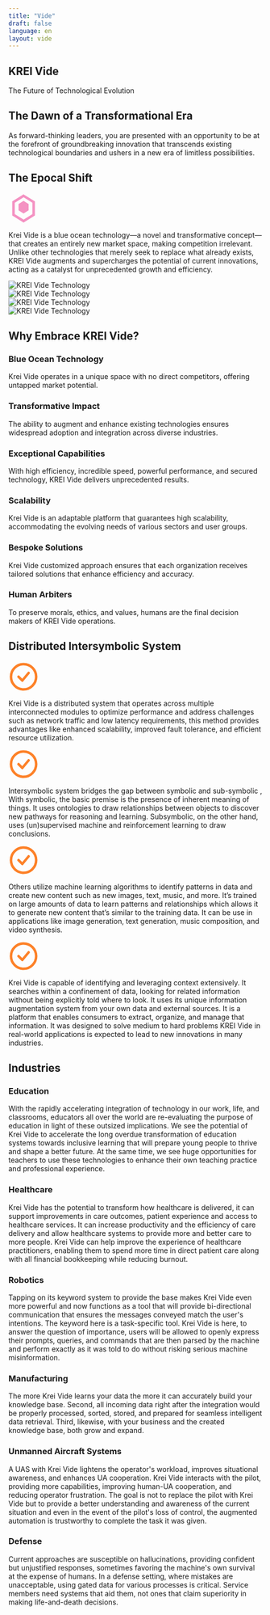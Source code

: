 ```yaml
---
title: "Vide"
draft: false
language: en
layout: vide
---
```

<div class="vide-wrapper">
  <!-- Hero Section -->
  <section class="hero-section">
    <h1 class="hero-title">KREI Vide</h1>
    <p class="hero-subtitle">The Future of Technological Evolution</p>
  </section>
 <!-- New Vision Section -->
<section class="vision-section">
  <div class="vision-container">
    <h2 class="vision-heading">The Dawn of a Transformational Era</h2>
    <div class="vision-card">
      <p class="vision-text">As forward-thinking leaders, you are presented with an opportunity to be at the forefront of groundbreaking innovation that transcends existing technological boundaries and ushers in a new era of limitless possibilities.</p>
    </div>
  </div>
</section>
<!-- Epocal Shift Section -->
<section class="epocal-section">
  <div class="epocal-container">
    <h2 class="epocal-heading">The Epocal Shift</h2>
    <div class="epocal-content">
      <div class="epocal-icon">
        <svg width="60" height="60" viewBox="0 0 24 24" fill="none" xmlns="http://www.w3.org/2000/svg">
          <path d="M12 2L20 7V17L12 22L4 17V7L12 2Z" stroke="#F492C2" stroke-width="2"/>
          <path d="M12 6L16 8.5V13.5L12 16L8 13.5V8.5L12 6Z" fill="#F492C2"/>
        </svg>
      </div>
      <p class="epocal-text"><span class="krei-vide">Krei Vide</span> is a blue ocean technology—a novel and transformative concept—that creates an entirely new market space, making competition irrelevant. Unlike other technologies that merely seek to replace what already exists, KREI Vide augments and supercharges the potential of current innovations, acting as a catalyst for unprecedented growth and efficiency.</p>
      </div>
    </div>
    </section>
  <!-- Image Gallery Section -->
  <div class="gallery-grid">
    <div class="gallery-item">
      <img src="/assets/images/global/1.png" alt="KREI Vide Technology" class="gallery-image">
    </div>
    <div class="gallery-item">
      <img src="/assets/images/global/2.png" alt="KREI Vide Technology" class="gallery-image">
    </div>
    <div class="gallery-item">
      <img src="/assets/images/global/3.png" alt="KREI Vide Technology" class="gallery-image">
    </div>
    <div class="gallery-item">
      <img src="/assets/images/global/4.png" alt="KREI Vide Technology" class="gallery-image">
    </div>
  </div>
    <!-- Feature Section -->
    <section class="feature-section">
      <h2 class="section-heading">Why Embrace KREI Vide?</h2>
      <div class="feature-grid">
        <div class="feature-card">
          <h3>Blue Ocean Technology</h3>
          <p class="section-text">Krei Vide operates in a unique space with no direct competitors, offering untapped market potential.</p>
        </div>
        <div class="feature-card">
          <h3>Transformative Impact</h3>
          <p class="section-text">The ability to augment and enhance existing technologies ensures widespread adoption and integration across diverse industries.</p>
        </div>
        <div class="feature-card">
          <h3>Exceptional Capabilities</h3>
          <p class="section-text">With high efficiency, incredible speed, powerful performance, and secured technology, KREI Vide delivers unprecedented results.</p>
        </div>
        <div class="feature-card">
          <h3>Scalability</h3>
          <p class="section-text">Krei Vide is an adaptable platform that guarantees high scalability, accommodating the evolving needs of various sectors and user groups.</p>
        </div>
        <div class="feature-card">
          <h3>Bespoke Solutions</h3>
          <p class="section-text">Krei Vide customized approach ensures that each organization receives tailored solutions that enhance efficiency and accuracy.</p>
        </div>
        <div class="feature-card">
          <h3>Human Arbiters</h3>
          <p class="section-text">To preserve morals, ethics, and values, humans are the final decision makers of KREI Vide operations.</p>
        </div>
      </div>
    </section>
  </section>
  <!-- Key Differentiators Section -->
  <section class="differentiators-section">
    <div class="differentiators-container">
      <h2 class="differentiators-heading">Distributed Intersymbolic System</h2>
      <div class="differentiators-content">
        <div class="differentiators-icon">
          <svg width="60" height="60" viewBox="0 0 24 24" fill="none" xmlns="http://www.w3.org/2000/svg">
            <circle cx="12" cy="12" r="10" stroke="#FD8128" stroke-width="2"/>
            <path d="M8 12L11 15L16 9" stroke="#FD8128" stroke-width="2" stroke-linecap="round" stroke-linejoin="round"/>
          </svg>
        </div>
        <p class="differentiators-text"><span class="krei-vide">Krei Vide</span> is a distributed system that operates across multiple interconnected modules to optimize performance and address challenges such as network traffic and low latency requirements, this method provides advantages like enhanced scalability, improved fault tolerance, and efficient resource utilization.​</p>
      </div>
      <div class="differentiators-content">
        <div class="differentiators-icon">
          <svg width="60" height="60" viewBox="0 0 24 24" fill="none" xmlns="http://www.w3.org/2000/svg">
            <circle cx="12" cy="12" r="10" stroke="#FD8128" stroke-width="2"/>
            <path d="M8 12L11 15L16 9" stroke="#FD8128" stroke-width="2" stroke-linecap="round" stroke-linejoin="round"/>
          </svg>
        </div>
        <p class="differentiators-text">Intersymbolic system bridges the gap between <span class="krei-vide">symbolic</span> and <span class="krei-vide">sub-symbolic</span> , With symbolic, the basic premise is the presence of inherent meaning of things. It uses ontologies to draw relationships between objects to discover new pathways for reasoning and learning. Subsymbolic, on the other hand, uses (un)supervised machine and reinforcement learning to draw conclusions.​</p>
      </div>
      <div class="differentiators-content">
        <div class="differentiators-icon">
          <svg width="60" height="60" viewBox="0 0 24 24" fill="none" xmlns="http://www.w3.org/2000/svg">
            <circle cx="12" cy="12" r="10" stroke="#FD8128" stroke-width="2"/>
            <path d="M8 12L11 15L16 9" stroke="#FD8128" stroke-width="2" stroke-linecap="round" stroke-linejoin="round"/>
          </svg>
        </div>
        <p class="differentiators-text">Others utilize machine learning algorithms to identify patterns in data and create new content such as new images, text, music, and more. It’s trained on large amounts of data to learn patterns and relationships which allows it to generate new content that’s similar to the training data. It can be use in applications like image generation, text generation, music composition, and video synthesis.​</p>
      </div>
      <div class="differentiators-content">
        <div class="differentiators-icon">
          <svg width="60" height="60" viewBox="0 0 24 24" fill="none" xmlns="http://www.w3.org/2000/svg">
            <circle cx="12" cy="12" r="10" stroke="#FD8128" stroke-width="2"/>
            <path d="M8 12L11 15L16 9" stroke="#FD8128" stroke-width="2" stroke-linecap="round" stroke-linejoin="round"/>
          </svg>
        </div>
        <p class="differentiators-text"><span class="krei-vide">Krei Vide</span> is capable of identifying and leveraging context extensively. It searches within a confinement of data, looking for related information without being explicitly told where to look. It uses its unique information augmentation system from your own data and external sources. It is a platform that enables consumers to extract, organize, and manage that information. It was designed to solve medium to hard problems KREI Vide in real-world applications is expected to lead to new innovations in many industries.​</p>
      </div>
    </div>
  </section>
  <div class="industries-content">
      <h2 class="industries-heading">Industries</h2>
      <!-- Education -->
      <div class="industry-row">
        <h3 class="industry-title">Education</h3>
        <p class="industry-text">With the rapidly accelerating integration of technology in our work, life, and classrooms, educators all over the world are re-evaluating the purpose of education in light of these outsized implications. We see the potential of <span class="krei-vide">Krei Vide</span> to accelerate the long overdue transformation of education systems towards inclusive learning that will prepare young people to thrive and shape a better future. At the same time, we see huge opportunities for teachers to use these technologies to enhance their own teaching practice and professional experience.
        </p>
      </div>
      <!-- Healthcare -->
      <div class="industry-row">
        <h3 class="industry-title">Healthcare</h3>
        <p class="industry-text"><span class="krei-vide">Krei Vide</span> has the potential to transform how healthcare is delivered, it can support improvements in care outcomes, patient experience and access to healthcare services. It can increase productivity and the efficiency of care delivery and allow healthcare systems to provide more and better care to more people. Krei Vide can help improve the experience of healthcare practitioners, enabling them to spend more time in direct patient care along with all financial bookkeeping while reducing burnout.
        </p>
      </div>  
      <!-- Robotics -->
      <div class="industry-row">
        <h3 class="industry-title">Robotics</h3>
        <p class="industry-text">Tapping on its keyword system to provide the base makes <span class="krei-vide">Krei Vide</span> even more powerful and now functions as a tool that will provide bi-directional communication that ensures the messages conveyed match the user's intentions. The keyword here is a task-specific tool. Krei Vide is here, to answer the question of importance, users will be allowed to openly express their prompts, queries, and commands that are then parsed by the machine and perform exactly as it was told to do without risking serious machine misinformation.
        </p>
      </div>   
      <!-- Manufacturing -->
      <div class="industry-row">
        <h3 class="industry-title">Manufacturing</h3>
        <p class="industry-text">The more <span class="krei-vide">Krei Vide</span> learns your data the more it can accurately build your knowledge base. Second, all incoming data right after the integration would be properly processed, sorted, stored, and prepared for seamless intelligent data retrieval. Third, likewise, with your business and the created knowledge base, both grow and expand.
        </p>
      </div>   
      <!-- Unmanned Aircraft Systems -->
      <div class="industry-row">
        <h3 class="industry-title">Unmanned Aircraft Systems</h3>
        <p class="industry-text">
          A UAS with <span class="krei-vide">Krei Vide</span> lightens the operator's workload, improves situational awareness, and enhances UA cooperation. Krei Vide interacts with the pilot, providing more capabilities, improving human-UA cooperation, and reducing operator frustration. The goal is not to replace the pilot with Krei Vide but to provide a better understanding and awareness of the current situation and even in the event of the pilot's loss of control, the augmented automation is trustworthy to complete the task it was given.
        </p>
      </div>  
      <!-- Defense -->
      <div class="industry-row">
        <h3 class="industry-title">Defense</h3>
        <p class="industry-text"> Current approaches are susceptible on hallucinations, providing confident but unjustified responses, sometimes favoring the machine's own survival at the expense of humans. In a defense setting, where mistakes are unacceptable, using gated data for various processes is critical. Service members need systems that aid them, not ones that claim superiority in making life-and-death decisions.</p>
      </div>
    </div>
  </section>
</div>